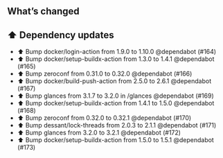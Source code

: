 ## What’s changed

## ⬆️ Dependency updates

- ⬆️ Bump docker/login-action from 1.9.0 to 1.10.0 @dependabot (#164)
- ⬆️ Bump docker/setup-buildx-action from 1.3.0 to 1.4.1 @dependabot (#165)
- ⬆️ Bump zeroconf from 0.31.0 to 0.32.0 @dependabot (#166)
- ⬆️ Bump docker/build-push-action from 2.5.0 to 2.6.1 @dependabot (#167)
- ⬆️ Bump glances from 3.1.7 to 3.2.0 in /glances @dependabot (#169)
- ⬆️ Bump docker/setup-buildx-action from 1.4.1 to 1.5.0 @dependabot (#168)
- ⬆️ Bump zeroconf from 0.32.0 to 0.32.1 @dependabot (#170)
- ⬆️ Bump dessant/lock-threads from 2.0.3 to 2.1.1 @dependabot (#171)
- ⬆️ Bump glances from 3.2.0 to 3.2.1 @dependabot (#172)
- ⬆️ Bump docker/setup-buildx-action from 1.5.0 to 1.5.1 @dependabot (#173)
